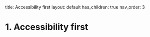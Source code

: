 title: Accessibility first layout: default has_children: true nav_order: 3


# 1. Accessibility first

